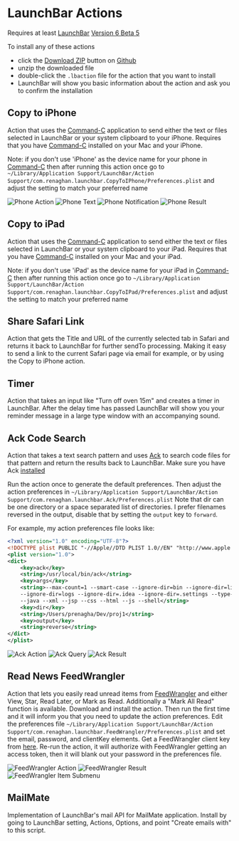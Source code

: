 # LaunchBar Actions

Requires at least [LaunchBar](http://www.obdev.at/products/launchbar/index.html) [Version 6 Beta 5](http://www.obdev.at/products/launchbar-beta/)

To install any of these actions
* click the [Download ZIP](https://github.com/prenagha/launchbar/archive/master.zip) button on [Github](https://github.com/prenagha/launchbar)
* unzip the downloaded file
* double-click the `.lbaction` file for the action that you want to install
* LaunchBar will show you basic information about the action and ask you to confirm the installation

## Copy to iPhone

Action that uses the [Command-C](http://danilo.to/command-c) application to send either the text or files selected in LaunchBar or your system clipboard to your iPhone. Requires that you have [Command-C](http://danilo.to/command-c) installed on your Mac and your iPhone.

Note: if you don't use 'iPhone' as the device name for your phone in [Command-C](http://danilo.to/command-c) then after running this action once go to `~/Library/Application Support/LaunchBar/Action Support/com.renaghan.launchbar.CopyToIPhone/Preferences.plist` and adjust the setting to match your preferred name

![Phone Action](img/phone1.png)
![Phone Text](img/phone2.png)
![Phone Notification](img/phone3.jpg)
![Phone Result](img/phone4.jpg)

## Copy to iPad

Action that uses the [Command-C](http://danilo.to/command-c) application to send either the text or files selected in LaunchBar or your system clipboard to your iPad. Requires that you have [Command-C](http://danilo.to/command-c) installed on your Mac and your iPad.

Note: if you don't use 'iPad' as the device name for your iPad in [Command-C](http://danilo.to/command-c) then after running this action once go to `~/Library/Application Support/LaunchBar/Action Support/com.renaghan.launchbar.CopyToIPad/Preferences.plist` and adjust the setting to match your preferred name

## Share Safari Link

Action that gets the Title and URL of the currently selected tab in Safari and returns it back to LaunchBar for further sendTo processing. Making it easy to send a link to the current Safari page via email for example, or by using the Copy to iPhone action.

## Timer

Action that takes an input like "Turn off oven 15m" and creates a timer in 
LaunchBar. After the delay time has passed LaunchBar will show you your reminder
message in a large type window with an accompanying sound.

## Ack Code Search

Action that takes a text search pattern and uses [Ack](http://beyondgrep.com) to search code files for that pattern and return the results back to LaunchBar.
Make sure you have Ack [installed](http://beyondgrep.com/install/index.html)

Run the action once to generate the default preferences. Then adjust the action preferences in `~/Library/Application Support/LaunchBar/Action Support/com.renaghan.launchbar.Ack/Preferences.plist`
Note that dir can be one directory or a space separated list of directories.
I prefer filenames reversed in the output, disable that by setting the `output` key to `forward`.

For example, my action preferences file looks like:

```xml
<?xml version="1.0" encoding="UTF-8"?>
<!DOCTYPE plist PUBLIC "-//Apple//DTD PLIST 1.0//EN" "http://www.apple.com/DTDs/PropertyList-1.0.dtd">
<plist version="1.0">
<dict>
	<key>ack</key>
	<string>/usr/local/bin/ack</string>
	<key>args</key>
	<string>--max-count=1 --smart-case --ignore-dir=bin --ignore-dir=lib --ignore-dir=test 
	--ignore-dir=logs --ignore-dir=.idea --ignore-dir=.settings --type-add=xml:ext:xsd,wsdl 
	--java --xml --jsp --css --html --js --shell</string>
	<key>dir</key>
	<string>/Users/prenagha/Dev/proj1</string>
	<key>output</key>
	<string>reverse</string>
</dict>
</plist>
```

![Ack Action](img/ack1.png)
![Ack Query](img/ack2.png)
![Ack Result](img/ack3.png)

## Read News FeedWrangler

Action that lets you easily read unread items from [FeedWrangler](http://feedwrangler.net) and either View, Star, Read Later, or Mark as Read. Additionally a "Mark All Read" function is available. Download and install the action. Then run the first time and it will inform you that you need to update the action preferences. Edit the preferences file `~/Library/Application Support/LaunchBar/Action Support/com.renaghan.launchbar.FeedWrangler/Preferences.plist` and set the email, password, and clientKey elements. Get a FeedWrangler client key from [here](https://feedwrangler.net/developers/clients). Re-run the action, it will
authorize with FeedWrangler getting an access token, then it will blank out your
password in the preferences file.

![FeedWrangler Action](img/rss1.png)
![FeedWrangler Result](img/rss2.png)
![FeedWrangler Item Submenu](img/rss3.png)

## MailMate

Implementation of LaunchBar's mail API for MailMate application. Install by going to LaunchBar setting, Actions, Options, and point "Create emails with" to this script.


